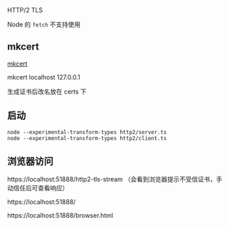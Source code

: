 HTTP/2 TLS

Node 的 `fetch` 不支持使用

## mkcert

[mkcert](https://github.com/FiloSottile/mkcert)

mkcert localhost 127.0.0.1

生成证书后改名放在 certs 下

## 启动

```
node --experimental-transform-types http2/server.ts
node --experimental-transform-types http2/client.ts
```

## 浏览器访问

https://localhost:51888/http2-tls-stream （会看到浏览器提示不受信证书，手动信任后可查看响应）

https://localhost:51888/

https://localhost:51888/browser.html
